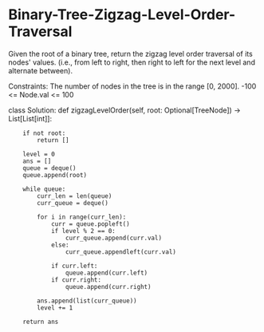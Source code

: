 # Binary-Tree-Zigzag-Level-Order-Traversal

Given the root of a binary tree, return the zigzag level order traversal of its nodes' values. (i.e., from left to right, then right to left for the next level and alternate between).

Constraints:
The number of nodes in the tree is in the range [0, 2000].
-100 <= Node.val <= 100

class Solution:
    def zigzagLevelOrder(self, root: Optional[TreeNode]) -> List[List[int]]:

        if not root:
            return []

        level = 0
        ans = []
        queue = deque()
        queue.append(root)

        while queue:
            curr_len = len(queue)
            curr_queue = deque()

            for i in range(curr_len):
                curr = queue.popleft()
                if level % 2 == 0:
                    curr_queue.append(curr.val)
                else:
                    curr_queue.appendleft(curr.val)
            
                if curr.left:
                    queue.append(curr.left)
                if curr.right:
                    queue.append(curr.right)
            
            ans.append(list(curr_queue))
            level += 1
                
        return ans
            

        

